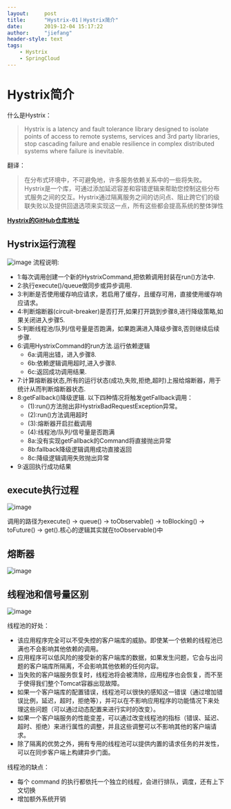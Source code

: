 ```yaml
---
layout:     post
title:      "Hystrix-01丨Hystrix简介"
date:       2019-12-04 15:17:22
author:     "jiefang"
header-style: text
tags:
    - Hystrix
    - SpringCloud
---
```

# Hystrix简介
什么是Hystrix：
> Hystrix is a latency and fault tolerance library designed to isolate points of access to remote systems, services and 3rd party libraries, stop cascading failure and enable resilience in complex distributed systems where failure is inevitable.

翻译：
>在分布式环境中，不可避免地，许多服务依赖关系中的一些将失败。Hystrix是一个库，可通过添加延迟容差和容错逻辑来帮助您控制这些分布式服务之间的交互。Hystrix通过隔离服务之间的访问点、阻止跨它们的级联失败以及提供回退选项来实现这一点，所有这些都会提高系统的整体弹性

**[Hystrix的GitHub仓库地址](https://github.com/Netflix/Hystrix)**

## Hystrix运行流程
![image](https://s2.ax1x.com/2019/10/11/uqJvvT.png)
流程说明:
- 1:每次调用创建一个新的HystrixCommand,把依赖调用封装在run()方法中.
- 2:执行execute()/queue做同步或异步调用.
- 3:判断是否使用缓存响应请求，若启用了缓存，且缓存可用，直接使用缓存响应请求。
- 4:判断熔断器(circuit-breaker)是否打开,如果打开跳到步骤8,进行降级策略,如果关闭进入步骤5.
- 5:判断线程池/队列/信号量是否跑满，如果跑满进入降级步骤8,否则继续后续步骤.
- 6:调用HystrixCommand的run方法.运行依赖逻辑
    - 6a:调用出错，进入步骤8.
    - 6b:依赖逻辑调用超时,进入步骤8.
    - 6c:返回成功调用结果.
- 7:计算熔断器状态,所有的运行状态(成功,失败,拒绝,超时)上报给熔断器，用于统计从而判断熔断器状态.
- 8:getFallback()降级逻辑.
  以下四种情况将触发getFallback调用：
    - (1):run()方法抛出非HystrixBadRequestException异常。
    - (2):run()方法调用超时
    - (3):熔断器开启拦截调用
    - (4):线程池/队列/信号量是否跑满
    - 8a:没有实现getFallback的Command将直接抛出异常
    - 8b:fallback降级逻辑调用成功直接返回
    - 8c:降级逻辑调用失败抛出异常
- 9:返回执行成功结果
## execute执行过程
![image](https://s2.ax1x.com/2019/10/15/K9HU3t.png)

调用的路径为execute() -> queue() -> toObservable() -> toBlocking() -> toFuture() -> get().核心的逻辑其实就在toObservable()中

## 熔断器
![image](https://s2.ax1x.com/2019/12/04/QldNSe.md.png)

## 线程池和信号量区别
![image](https://s2.ax1x.com/2019/12/04/QldJJO.md.png)

线程池的好处：

- 该应用程序完全可以不受失控的客户端库的威胁。即使某一个依赖的线程池已满也不会影响其他依赖的调用。
- 应用程序可以低风险的接受新的客户端库的数据，如果发生问题，它会与出问题的客户端库所隔离，不会影响其他依赖的任何内容。
- 当失败的客户端服务恢复时，线程池将会被清除，应用程序也会恢复，而不至于使得我们整个Tomcat容器出现故障。
- 如果一个客户端库的配置错误，线程池可以很快的感知这一错误（通过增加错误比例，延迟，超时，拒绝等），并可以在不影响应用程序的功能情况下来处理这些问题（可以通过动态配置来进行实时的改变）。
- 如果一个客户端服务的性能变差，可以通过改变线程池的指标（错误、延迟、超时、拒绝）来进行属性的调整，并且这些调整可以不影响其他的客户端请求。
- 除了隔离的优势之外，拥有专用的线程池可以提供内置的请求任务的并发性，可以在同步客户端上构建异步门面。

线程池的缺点：
- 每个 command 的执行都依托一个独立的线程，会进行排队，调度，还有上下文切换
- 增加额外系统开销